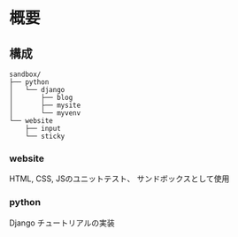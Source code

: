 # 概要

## 構成
```
sandbox/
├── python
│   └── django
│       ├── blog
│       ├── mysite
│       └── myvenv
└── website
    ├── input
    └── sticky
```

### website
HTML, CSS, JSのユニットテスト、
サンドボックスとして使用

### python
Django チュートリアルの実装

